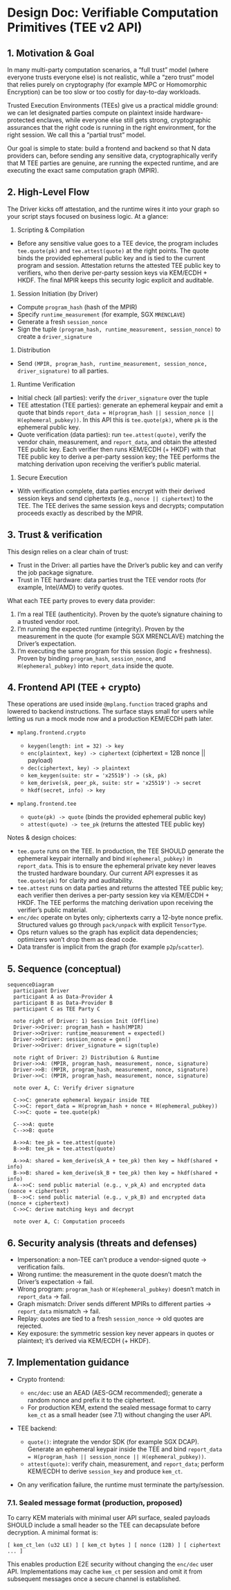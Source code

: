 # Design Doc: Verifiable Computation Primitives (TEE v2 API)

## 1. Motivation & Goal

In many multi-party computation scenarios, a “full trust” model (where everyone
trusts everyone else) is not realistic, while a “zero trust” model that relies
purely on cryptography (for example MPC or Homomorphic Encryption) can be too
slow or too costly for day-to-day workloads.

Trusted Execution Environments (TEEs) give us a practical middle ground: we can
let designated parties compute on plaintext inside hardware-protected enclaves,
while everyone else still gets strong, cryptographic assurances that the right
code is running in the right environment, for the right session. We call this a
“partial trust” model.

Our goal is simple to state: build a frontend and backend so that N data
providers can, before sending any sensitive data, cryptographically verify that
M TEE parties are genuine, are running the expected runtime, and are executing
the exact same computation graph (MPIR).

## 2. High-Level Flow

The Driver kicks off attestation, and the runtime wires it into your graph so
your script stays focused on business logic. At a glance:

1. Scripting & Compilation

- Before any sensitive value goes to a TEE device, the program includes
  `tee.quote(pk)` and `tee.attest(quote)` at the right points. The quote binds
  the provided ephemeral public key and is tied to the current program and
  session. Attestation returns the attested TEE public key to verifiers, who
  then derive per-party session keys via KEM/ECDH + HKDF. The final MPIR keeps
  this security logic explicit and auditable.

1. Session Initiation (by Driver)

- Compute `program_hash` (hash of the MPIR)
- Specify `runtime_measurement` (for example, SGX `MRENCLAVE`)
- Generate a fresh `session_nonce`
- Sign the tuple `(program_hash, runtime_measurement, session_nonce)` to create
        a `driver_signature`

1. Distribution

- Send `(MPIR, program_hash, runtime_measurement, session_nonce,
  driver_signature)` to all parties.

1. Runtime Verification

- Initial check (all parties): verify the `driver_signature` over the tuple
- TEE attestation (TEE parties): generate an ephemeral keypair and emit a quote
  that binds `report_data = H(program_hash || session_nonce ||
  H(ephemeral_pubkey))`. In this API this is `tee.quote(pk)`, where `pk` is the
  ephemeral public key.
- Quote verification (data parties): run `tee.attest(quote)`, verify the vendor
  chain, measurement, and `report_data`, and obtain the attested TEE public key.
  Each verifier then runs KEM/ECDH (+ HKDF) with that TEE public key to derive a
  per-party session key; the TEE performs the matching derivation upon receiving
  the verifier’s public material.

1. Secure Execution

- With verification complete, data parties encrypt with their derived session
  keys and send ciphertexts (e.g., `nonce || ciphertext`) to the TEE. The TEE
  derives the same session keys and decrypts; computation proceeds exactly as
  described by the MPIR.

## 3. Trust & verification

This design relies on a clear chain of trust:

- Trust in the Driver: all parties have the Driver’s public key and can verify
  the job package signature.
- Trust in TEE hardware: data parties trust the TEE vendor roots (for example,
  Intel/AMD) to verify quotes.

What each TEE party proves to every data provider:

1. I’m a real TEE (authenticity). Proven by the quote’s signature chaining to a
  trusted vendor root.
2. I’m running the expected runtime (integrity). Proven by the measurement in
  the quote (for example SGX MRENCLAVE) matching the Driver’s expectation.
3. I’m executing the same program for this session (logic + freshness). Proven
  by binding `program_hash`, `session_nonce`, and `H(ephemeral_pubkey)` into
  `report_data` inside the quote.

## 4. Frontend API (TEE + crypto)

These operations are used inside `@mplang.function` traced graphs and lowered to
backend instructions. The surface stays small for users while letting us run a
mock mode now and a production KEM/ECDH path later.

- `mplang.frontend.crypto`
  - `keygen(length: int = 32) -> key`
  - `enc(plaintext, key) -> ciphertext` (ciphertext = 12B nonce || payload)
  - `dec(ciphertext, key) -> plaintext`
  - `kem_keygen(suite: str = 'x25519') -> (sk, pk)`
  - `kem_derive(sk, peer_pk, suite: str = 'x25519') -> secret`
  - `hkdf(secret, info) -> key`

- `mplang.frontend.tee`
  - `quote(pk) -> quote` (binds the provided ephemeral public key)
  - `attest(quote) -> tee_pk` (returns the attested TEE public key)

Notes & design choices:

- `tee.quote` runs on the TEE. In production, the TEE SHOULD generate the
  ephemeral keypair internally and bind `H(ephemeral_pubkey)` in `report_data`.
  This is to ensure the ephemeral private key never leaves the trusted hardware
  boundary. Our current API expresses it as `tee.quote(pk)` for clarity and
  auditability.
- `tee.attest` runs on data parties and returns the attested TEE public key;
  each verifier then derives a per-party session key via KEM/ECDH + HKDF. The
  TEE performs the matching derivation upon receiving the verifier’s public
  material.
- `enc/dec` operate on bytes only; ciphertexts carry a 12-byte nonce prefix.
  Structured values go through `pack/unpack` with explicit `TensorType`.
- Ops return values so the graph has explicit data dependencies; optimizers
  won’t drop them as dead code.
- Data transfer is implicit from the graph (for example `p2p`/`scatter`).

## 5. Sequence (conceptual)

```mermaid
sequenceDiagram
  participant Driver
  participant A as Data-Provider A
  participant B as Data-Provider B
  participant C as TEE Party C

  note right of Driver: 1) Session Init (Offline)
  Driver->>Driver: program_hash = hash(MPIR)
  Driver->>Driver: runtime_measurement = expected()
  Driver->>Driver: session_nonce = gen()
  Driver->>Driver: driver_signature = sign(tuple)

  note right of Driver: 2) Distribution & Runtime
  Driver->>A: (MPIR, program_hash, measurement, nonce, signature)
  Driver->>B: (MPIR, program_hash, measurement, nonce, signature)
  Driver->>C: (MPIR, program_hash, measurement, nonce, signature)

  note over A, C: Verify driver signature

  C->>C: generate ephemeral keypair inside TEE
  C->>C: report_data = H(program_hash + nonce + H(ephemeral_pubkey))
  C->>C: quote = tee.quote(pk)

  C-->>A: quote
  C-->>B: quote

  A->>A: tee_pk = tee.attest(quote)
  B->>B: tee_pk = tee.attest(quote)

  A->>A: shared = kem_derive(sk_A + tee_pk) then key = hkdf(shared + info)
  B->>B: shared = kem_derive(sk_B + tee_pk) then key = hkdf(shared + info)
  A-->>C: send public material (e.g., v_pk_A) and encrypted data (nonce + ciphertext)
  B-->>C: send public material (e.g., v_pk_B) and encrypted data (nonce + ciphertext)
  C->>C: derive matching keys and decrypt

  note over A, C: Computation proceeds
```

## 6. Security analysis (threats and defenses)

- Impersonation: a non-TEE can’t produce a vendor-signed quote → verification fails.
- Wrong runtime: the measurement in the quote doesn’t match the Driver’s expectation → fail.
- Wrong program: `program_hash` or `H(ephemeral_pubkey)` doesn’t match in `report_data` → fail.
- Graph mismatch: Driver sends different MPIRs to different parties → `report_data` mismatch → fail.
- Replay: quotes are tied to a fresh `session_nonce` → old quotes are rejected.
- Key exposure: the symmetric session key never appears in quotes or plaintext; it’s derived via KEM/ECDH (+ HKDF).

## 7. Implementation guidance

- Crypto frontend:
  - `enc/dec`: use an AEAD (AES-GCM recommended); generate a random nonce and
    prefix it to the ciphertext.
  - For production KEM, extend the sealed message format to carry `kem_ct` as a
    small header (see 7.1) without changing the user API.

- TEE backend:
  - `quote()`: integrate the vendor SDK (for example SGX DCAP). Generate an
    ephemeral keypair inside the TEE and bind
    `report_data = H(program_hash || session_nonce || H(ephemeral_pubkey))`.
  - `attest(quote)`: verify chain, measurement, and `report_data`; perform
    KEM/ECDH to derive `session_key` and produce `kem_ct`.

- On any verification failure, the runtime must terminate the party/session.

### 7.1. Sealed message format (production, proposed)

To carry KEM materials with minimal user API surface, sealed payloads SHOULD
include a small header so the TEE can decapsulate before decryption. A minimal
format is:

```text
[ kem_ct_len (u32 LE) ] [ kem_ct bytes ] [ nonce (12B) ] [ ciphertext ... ]
```

This enables production E2E security without changing the `enc/dec` user API.
Implementations may cache `kem_ct` per session and omit it from subsequent
messages once a secure channel is established.
